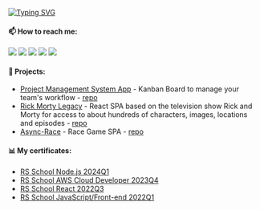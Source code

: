 [![Typing SVG](https://readme-typing-svg.demolab.com?font=Fira+Code&pause=1000&color=6CC644&width=550&lines=Hi%2C+I'm+Egor;Software+Engineer)](https://git.io/typing-svg)

#### 📫 How to reach me:

[<img src="https://img.shields.io/badge/Gmail-D14836?style=for-the-badge&logo=gmail&logoColor=white">](mailto:vonubat@gmail.com)
[<img src="https://img.shields.io/badge/Telegram-2CA5E0?style=for-the-badge&logo=telegram&logoColor=white">](https://t.me/mortally_happy)
[<img src="https://img.shields.io/badge/%3CDiscord%3E-%237289DA.svg?style=for-the-badge&logo=discord&logoColor=white">](https://discordapp.com/users/750047594432036885)
[<img src="https://img.shields.io/badge/Skype-%2300AFF0.svg?style=for-the-badge&logo=Skype&logoColor=white">](https://join.skype.com/invite/oIbhH4O0J6H8)
[<img src="https://img.shields.io/badge/linkedin-%230077B5.svg?style=for-the-badge&logo=linkedin&logoColor=white">](https://www.linkedin.com/in/egor-tabunov/)

#### 💾 Projects:

- [Project Management System App](https://project-management-system-app.netlify.app/) - Kanban Board to manage your team's workflow - [repo](https://github.com/Vonubat/project-management-app/tree/develop)
- [Rick Morty Legacy](https://react-ram-app.netlify.app/) - React SPA based on the television show Rick and Morty for access to about hundreds of characters, images, locations and episodes - [repo](https://github.com/Vonubat/rick-morty-legacy)
- [Async-Race](https://vonubat.github.io/async-race/) - Race Game SPA - [repo](https://github.com/Vonubat/async-race)

#### 📊 My certificates:

 - [RS School Node.js 2024Q1](https://app.rs.school/certificate/0ibm12u2)
 - [RS School AWS Cloud Developer 2023Q4](https://app.rs.school/certificate/y2cojsqz)
 - [RS School React 2022Q3](https://app.rs.school/certificate/b21fnep7)
 - [RS School JavaScript/Front-end 2022Q1](https://app.rs.school/certificate/7zftoev0)

